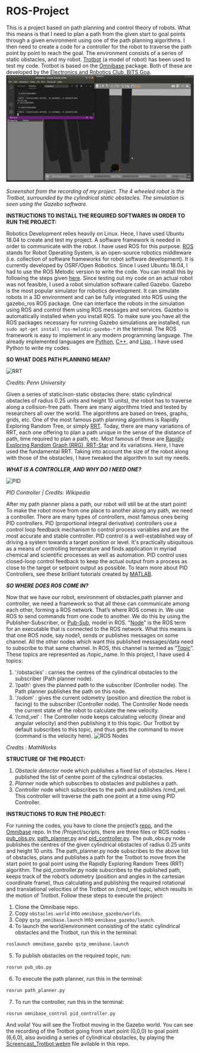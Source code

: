 # ROS-Project
This is a project based on path planning and control theory of robots. What this means is that I need to plan a path from the given start to goal points through a given environment using one of the path planning algorithms. I then need to create a code for a controller for the robot to traverse the path point by point to reach the goal. The environment consists of a series of static obstacles, and my robot. [Trotbot](https://github.com/ERC-BPGC/Trotbot) (a model of robot) has been used to test my code. Trotbot is based on the [Omnibase](https://github.com/ERC-BPGC/omnibase?files=1) package. Both of these are developed by the [Electronics and Robotics Club, BITS Goa](https://github.com/ERC-BPGC/). 
![Screenshot](https://github.com/Srujan-D/Robotics-Automation-QSTP-2020/blob/master/WEEK%205/Screenshot%20from%202020-07-29%2015-17-50.png)

_Screenshot from the recording of my project. The 4 wheeled robot is the Trotbot, surrounded by the cylindrical static obstacles. The simulation is seen using the Gazebo software._

**INSTRUCTIONS TO INSTALL THE REQUIRED SOFTWARES IN ORDER TO RUN THE PROJECT:**

Robotics Development relies heavily on Linux. Hece, I have used Ubuntu 18.04 to create and test my project. A software framework is needed in order to communicate with the robot. I have used ROS for this purpose. [ROS](http://wiki.ros.org/ROS/Introduction) stands for Robot Operating System, is an open-source robotics middleware (i.e. collection of software frameworks for robot software development). It is currently developed by OSRF/Open Robotics. Since I used Ubuntu 18.04, I had to use the ROS Melodic version to write the code. You can install this by following the steps given [here](http://wiki.ros.org/melodic/Installation/Ubuntu). Since testing out my code on an actual robot was not feasible, I used a robot simulation software called Gazebo. Gazebo is the most popular simulator for robotics development. It can simulate robots in a 3D environment and can be fully integrated into ROS using the gazebo_ros ROS package. One can interface the robots in the simulation using ROS and control them using ROS messages and services. Gazebo is automatically installed when you install ROS. To make sure you have all the ROS packages necessary for running Gazebo simulations are installed, run ```sudo apt-get install ros-melodic-gazebo-*``` in the terminal. The ROS framework is easy to implement in any modern programming language. The already implemented languages are [Python](http://wiki.ros.org/rospy), [C++](http://wiki.ros.org/roscpp), and [Lisp](http://wiki.ros.org/roslisp),. I have used Python to write my codes.

**SO WHAT DOES PATH PLANNING MEAN?**

![RRT](https://sites.psu.edu/zqy5086/files/2017/08/RRTsim-1nhzi69.png)

_Credits: Penn University_

Given a series of static/non-static obstacles (here: static cylindrical obstacles of radius 0.25 units and height 10 units), the robot has to traverse along a collision-free path. There are many algorithms tried and tested by researchers all over the world. The algorithms are based on trees, graphs, grids, etc. One of the most famous path planning algorithms is Rapidly Exploring Random Tree, or simply [RRT](http://msl.cs.illinois.edu/~lavalle/papers/Lav98c.pdf). Today, there are many variations of RRT, each one offering to plan a path unique in the sense of the distance of path, time required to plan a path, etc. Most famous of these are [Rapidly Exploring Random Graph (RRG), RRT-Star](http://roboticsproceedings.org/rss06/p34.pdf) and its variations. Here, I have used the fundamental RRT. Taking into account the size of the robot along with those of the obstacles, I have tweaked the algorithm to suit my needs.

***WHAT IS A CONTROLLER, AND WHY DO I NEED ONE?***

![PID](https://upload.wikimedia.org/wikipedia/commons/4/43/PID_en.svg)

_PID Controller | Credits: Wikipedia_                                                             

After my path planner plans a path, our robot will still be at the start point! To make the robot move from one place to another along any path, we need a controller. There are many types of controllers, most famous ones being PID controllers. PID (proportional integral derivative) controllers use a control loop feedback mechanism to control process variables and are the most accurate and stable controller. PID control is a well-established way of driving a system towards a target position or level. It's practically ubiquitous as a means of controlling temperature and finds application in myriad chemical and scientific processes as well as automation. PID control uses closed-loop control feedback to keep the actual output from a process as close to the target or setpoint output as possible. To learn more about PID Controllers, see these brilliant tutorials created by [MATLAB](https://www.youtube.com/playlist?list=PLn8PRpmsu08pQBgjxYFXSsODEF3Jqmm-y). 

***SO WHERE DOES ROS COME IN?***

Now that we have our robot, environment of obstacles,path planner and controller, we need a framework so that all these can communicate among each other, forming a ROS network. That’s where ROS comes in. We use ROS to send commands from one code to another. We do this by using the Publisher-Subscriber, or [Pub-Sub](http://wiki.ros.org/ROS/Tutorials/WritingPublisherSubscriber%28python%29), model in ROS. "[Node](http://wiki.ros.org/ROS/Tutorials/UnderstandingNodes)" is the ROS term for an executable that is connected to the ROS network. What this means is that one ROS node, say node1, sends or publishes messages on some channel. All the other nodes which want this published messages/data need to subscribe to that same channel. In ROS, this channel is termed as “[Topic](http://wiki.ros.org/Topics)”. These topics are represented as /topic_name. In this project, I have used 4 topics: 
1. '/obstacles' : carries the centres of the cylindrical obstacles to the subscriber (Path planner node).
2. ‘/path’: gives the planned path to the subscriber (Controller node). The Path planner publishes the path on this node.
3. '/odom’ : gives the current odometry (position and direction the robot is facing) to the subscriber (Controller node). The Controller Node needs the current state of the robot to calculate the new velocity.
4. ‘/cmd_vel’ : The Controller node keeps calculating velocity (linear and angular velocity) and then publishing it to this topic. Our Trotbot by default subscribes to this topic, and thus gets the command to move (command is the velocity here). 
![ROS Nodes](https://in.mathworks.com/help/examples/ros/win64/ExchangeDataWithROSPublishersAndSubscribersExample_01.png)

_Credits : MathWorks_

**STRUCTURE OF THE PROJECT:**

1. _Obstacle detector_ node which publishes a fixed list of obstacles. Here I published the list of centre point of the cylindrical obstacles.
2. _Planner_ node which subscribes to obstacles and publishes a path.
3. _Controller_ node which subscribes to the path and publishes /cmd_vel. This
controller will traverse the path one point at a time using PID Controller.

**INSTRUCTIONS TO RUN THE PROJECT:**

For running the codes, you have to clone the project’s [repo](), and the [Omnibase](https://github.com/ERC-BPGC/omnibase?files=1) repo. In the /Project/scripts, there are three files or ROS nodes - [pub_obs.py](https://github.com/Srujan-D/ROS-Project/blob/master/Project/scripts/pub_obs.py), [path_planner.py](https://github.com/Srujan-D/ROS-Project/blob/master/Project/scripts/path_planner.py) and [pid_controller.py](https://github.com/Srujan-D/ROS-Project/blob/master/Project/scripts/pid_controller.py). The pub_obs.py node publishes the centres of the given cylindrical obstacles of radius 0.25 units and height 10 units. The path_planner.py node subscribes to the above list of obstacles, plans and publishes a path for the Trotbot to move from the start point to goal point using the Rapidly Exploring Random Trees (RRT) algorithm. The pid_controller.py node subscribes to the published path, keeps track of the robot’s odometry (position and angles in the cartesian coordinate frame), thus calculating and publishing the required rotational and translational velocities of the Trotbot on /cmd_vel topic, which results in the motion of Trotbot. Follow these steps to execute the project:
1. Clone the Omnibase repo.
2. Copy ```obstacles.world``` into ```omnibase_gazebo/worlds```.
3. Copy ```qstp_omnibase.launch``` into ```omnibase_gazebo/launch```.
4. To launch the world/environment consisting of the static cylindrical obstacles and the Trotbot, run this in the terminal:

```bash
roslaunch omnibase_gazebo qstp_omnibase.launch
```

5. To publish obstacles on the required topic, run: 

```bash
rosrun pub_obs.py
```

6. To execute the path planner, run this in the terminal: 

```bash
rosrun path_planner.py
```

7. To run the controller, run this in the terminal: 

```bash
rosrun omnibase_control pid_controller.py
```

And voila! You will see the Trotbot moving in the Gazebo world.
You can see the recording of the Trotbot going from start point (0,0,0) to goal point (6,6,0), also avoiding a series of cylindrical obstacles, by playing the [Screencast_Trotbot.webm](https://github.com/Srujan-D/ROS-Project/blob/master/Screencast_Trotbot.webm) file avilable in this repo.
